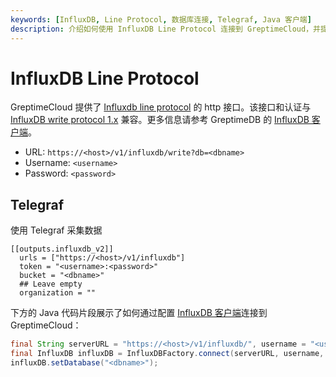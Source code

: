 ```yaml
---
keywords: [InfluxDB, Line Protocol, 数据库连接, Telegraf, Java 客户端]
description: 介绍如何使用 InfluxDB Line Protocol 连接到 GreptimeCloud，并提供了 Telegraf 和 Java 客户端的配置示例。
---
```


# InfluxDB Line Protocol

GreptimeCloud 提供了 [Influxdb line protocol](https://docs.influxdata.com/influxdb/cloud/reference/syntax/line-protocol/) 的 http 接口。该接口和认证与 [InfluxDB write protocol 1.x](https://docs.influxdata.com/influxdb/v1.8/guides/write_data/#write-data-using-the-influxdb-api) 兼容。更多信息请参考 GreptimeDB 的 [InfluxDB 客户端](https://docs.greptime.cn/nightly/user-guide/protocols/influxdb-line-protocol)。

- URL: `https://<host>/v1/influxdb/write?db=<dbname>`
- Username: `<username>`
- Password: `<password>`

## Telegraf

使用 Telegraf 采集数据

```
[[outputs.influxdb_v2]]
  urls = ["https://<host>/v1/influxdb"]
  token = "<username>:<password>"
  bucket = "<dbname>"
  ## Leave empty
  organization = ""
```


下方的 Java 代码片段展示了如何通过配置 [InfluxDB 客户端](https://github.com/influxdata/influxdb-java)连接到 GreptimeCloud：

```java
final String serverURL = "https://<host>/v1/influxdb/", username = "<username>", password = "<password>";
final InfluxDB influxDB = InfluxDBFactory.connect(serverURL, username, password);
influxDB.setDatabase("<dbname>");
```
